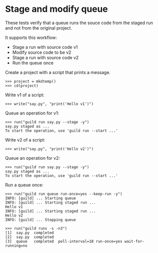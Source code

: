 # Stage and modify queue

These tests verify that a queue runs the souce code from the staged
run and not from the original project.

It supports this workflow:

- Stage a run with source code v1
- Modify source code to be v2
- Stage a run with source code v2
- Run the queue once

Create a project with a script that prints a message.

    >>> project = mkdtemp()
    >>> cd(project)

Write v1 of a script:

    >>> write("say.py", "print('Hello v1')")

Queue an operation for v1:

    >>> run("guild run say.py --stage -y")
    say.py staged as ...
    To start the operation, use 'guild run --start ...'

Write v2 of a script:

    >>> write("say.py", "print('Hello v2')")

Queue an operation for v2:

    >>> run("guild run say.py --stage -y")
    say.py staged as ...
    To start the operation, use 'guild run --start ...'

Run a queue once:

    >>> run("guild run queue run-once=yes --keep-run -y")
    INFO: [guild] ... Starting queue
    INFO: [guild] ... Starting staged run ...
    Hello v1
    INFO: [guild] ... Starting staged run ...
    Hello v2
    INFO: [guild] ... Stopping queue

    >>> run("guild runs -s -n3")
    [1]  say.py  completed
    [2]  say.py  completed
    [3]  queue   completed  poll-interval=10 run-once=yes wait-for-running=no
